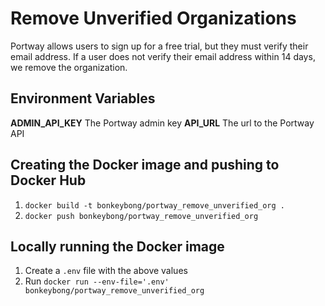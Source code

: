 # Remove Unverified Organizations

Portway allows users to sign up for a free trial, but they must verify their email address.
If a user does not verify their email address within 14 days, we remove the organization.

## Environment Variables
**ADMIN_API_KEY** The Portway admin key
**API_URL**  The url to the Portway API

## Creating the Docker image and pushing to Docker Hub
1. `docker build -t bonkeybong/portway_remove_unverified_org .`
1. `docker push bonkeybong/portway_remove_unverified_org`

## Locally running the Docker image
1. Create a `.env` file with the above values
1. Run `docker run --env-file='.env' bonkeybong/portway_remove_unverified_org`